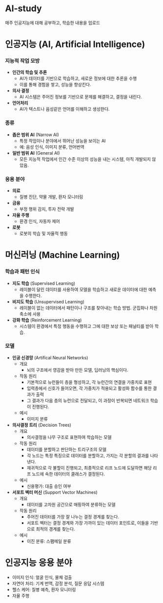 # AI-study

매주 인공지능에 대해 공부하고, 학습한 내용을 업로드

# 인공지능 (AI, Artificial Intelligence)

### 지능적 작업 모방

- **인간의 학습 및 추론**
    - AI가 데이터를 기반으로 학습하고, 새로운 정보에 대한 추론을 수행
    - 이를 통해 경험을 쌓고, 성능을 향상킨다.
- **의사 결정**
    - AI 시스템은 주어진 정보를 기반으로 문제를 해결하고, 결정을 내린다.
- **언어처리**
    - AI가 텍스트나 음성같은 언어를 이해하고 생성한다.

### 종류

- **좁은 범위 AI** (Narrow AI)
    - 특정 작업이나 분야에서 뛰어난 성능을 보이는 AI
    - 예: 음성 인식, 이미지 분류, 언어번역
- **일반 범위 AI** (General AI)
    - 모든 지능적 작업에서 인간 수준 이상의 성능을 내는 시스템, 아직 개발되지 않았음.

### 응용 분야

- **의료**
    - 질병 진단, 약물 개발, 환자 모니터링
- **금융**
    - 부정 행위 감지, 투자 전략 개발
- **자율 주행**
    - 환경 인식, 자동차 제어
- **로봇**
    - 로봇의 학습 및 자율적 행동

# 머신러닝 (Machine Learning)

### 학습과 패턴 인식

- **지도 학습** (Supervised Learning)
    - 레이블이 달린 데이터를 사용하여 모델을 학습하고 새로운 데이터에 대한 예측을 수행한다.
- **비지도 학습** (Unsupervised Learning)
    - 레이블이 없는 데이터에서 패턴이나 구조를 찾아내는 학습 방법. 군집화나 차원 축소에 사용
- **강화 학습** (Reinforcement Learning)
    - 시스템이 환경에서 특정 행동을 수행하고 그에 대한 보상 또는 패널티를 받아 학습.

### 모델

- **인공 신경망** (Artifical Neural Networks)
    - 개요
        - 뇌의 구조에서 영감을 받아 만든 모델, 딥러닝의 핵심이다.
    - 작동 원리
        - 기본적으로 뉴런들이 층을 형성하고, 각 뉴런간의 연결을 가중치로 표현
        - 입력층에서 신호가 들어오면, 각 가중치가 적용되고 활성화 함수를 통한 결과가 출력
        - 그 결과가 다음 층의 뉴런으로 전달되고, 이 과정이 반복되면 네트워크 학습이 진행된다.
    - 예시
        - 이미지 분류
- **의사결정 트리** (Decision Trees)
    - 개요
        - 의사결정을 나무 구조로 표현하여 학습하는 모델
    - 작동 원리
        - 데이터를 분할하고 판단하는 트리구조의 모델
        - 각 노드는 특정 특징으로 데이터를 분할하고, 가지는 각 분할의 결과를 나타낸다.
        - 재귀적으로 각 불할이 진행되고, 최종적으로 리프 노드에 도달하면 해당 리프 노드에 속한 데이터의 클래스가 결정된다.
    - 예시
        - 신용평가: 대출 승인 여부
- **서포트 벡터 머신** (Support Vector Machines)
    - 개요
        - 데이터를 고차원 공간으로 매핑하여 분류하는 모델
    - 작동 원리
        - 주어진 데이터를 가장 잘 나누는 결정 경계를 찾는다.
        - 서포트 벡터는 결정 경계와 가장 가까이 있는 데이터 포인트로, 이들을 기반으로 최적의 경계를 찾는다.
    - 예시
        - 이진 분류: 스팸메일 분류

# 인공지능 응용 분야

- 이미지 인식: 얼굴 인식, 물체 검출
- 자연어 처리: 기계 번역, 감정 분석, 질문 응답 시스템
- 헬스 케어: 질병 예측, 환자 모니터링
- 자율 주행
